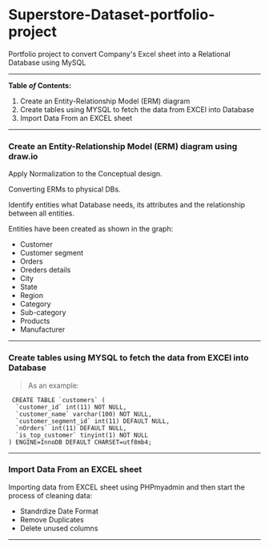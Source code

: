 # Superstore-Dataset-portfolio-project
Portfolio project to convert Company's Excel sheet into a Relational Database using MySQL 

---

**Table *of* Contents:**
1. Create an Entity-Relationship Model (ERM) diagram
2. Create tables using MYSQL to fetch the data from EXCEl into Database
3. Import Data From an EXCEL sheet
---

### Create an Entity-Relationship Model (ERM) diagram using draw.io

Apply Normalization to the Conceptual design.

Converting ERMs to physical DBs.

Identify entities what Database needs, its attributes and the relationship between all entities.

Entities have been created as shown in the graph:

 * Customer  
 * Customer segment 
 * Orders 
 * Oreders details  
 * City 
 * State  
 * Region  
 * Category  
 * Sub-category 
 * Products 
 * Manufacturer 

---

### Create tables using MYSQL to fetch the data from EXCEl into Database

 > As an example:

```mysql
 CREATE TABLE `customers` (
  `customer_id` int(11) NOT NULL,
  `customer_name` varchar(100) NOT NULL,
  `customer_segment_id` int(11) DEFAULT NULL,
  `nOrders` int(11) DEFAULT NULL,
  `is_top_customer` tinyint(1) NOT NULL
) ENGINE=InnoDB DEFAULT CHARSET=utf8mb4;
```
---
### Import Data From an EXCEL sheet
Importing data from EXCEL sheet using PHPmyadmin and then start the process of cleaning data: 

* Standrdize Date Format 
* Remove Duplicates 
* Delete unused columns 
---













